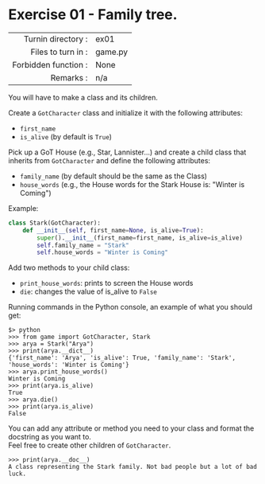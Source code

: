 # Exercise 01 - Family tree.

|                         |                    |
| -----------------------:| ------------------ |
|   Turnin directory :    |  ex01              |
|   Files to turn in :    |  game.py           |
|   Forbidden function :  |  None              |
|   Remarks :             |  n/a               |

You will have to make a class and its children.

Create a `GotCharacter` class and initialize it with the following attributes:

* `first_name`
* `is_alive` (by default is `True`)

Pick up a GoT House (e.g., Star, Lannister...) and create a child class that inherits from `GotCharacter` and define the following attributes:

* `family_name` (by default should be the same as the Class)
* `house_words` (e.g., the House words for the Stark House is: "Winter is Coming")


Example:

```py
class Stark(GotCharacter):
    def __init__(self, first_name=None, is_alive=True):
        super().__init__(first_name=first_name, is_alive=is_alive)
        self.family_name = "Stark"
        self.house_words = "Winter is Coming"
```

Add two methods to your child class:

* `print_house_words`: prints to screen the House words
* `die`: changes the value of is_alive to `False`


Running commands in the Python console, an example of what you should get:

```console
$> python
>>> from game import GotCharacter, Stark
>>> arya = Stark("Arya")
>>> print(arya.__dict__)
{'first_name': 'Arya', 'is_alive': True, 'family_name': 'Stark', 'house_words': 'Winter is Coming'}
>>> arya.print_house_words()
Winter is Coming
>>> print(arya.is_alive)
True
>>> arya.die()
>>> print(arya.is_alive)
False
```

You can add any attribute or method you need to your class and format the docstring as you want to.  
Feel free to create other children of `GotCharacter`.

```console
>>> print(arya.__doc__)
A class representing the Stark family. Not bad people but a lot of bad luck.
```
